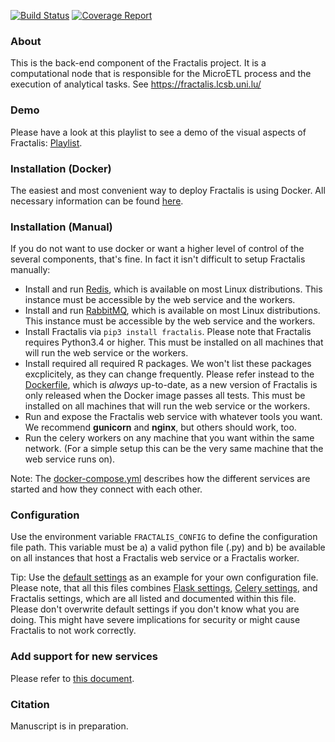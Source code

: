[![Build Status](https://git-r3lab.uni.lu/sascha.herzinger/fractalis/badges/master/build.svg)](https://git-r3lab.uni.lu/sascha.herzinger/fractalis/builds/)
[![Coverage Report](https://git-r3lab.uni.lu/sascha.herzinger/fractalis/badges/master/coverage.svg)](https://git-r3lab.uni.lu/sascha.herzinger/fractalis/builds/)

### About
This is the back-end component of the Fractalis project. It is a computational node that is responsible for the MicroETL process and the execution of analytical tasks. See https://fractalis.lcsb.uni.lu/

### Demo
Please have a look at this playlist to see a demo of the visual aspects of Fractalis: [Playlist](https://www.youtube.com/playlist?list=PLNvp9GB9uBmH1NNAf-qTyj_jN2aCPISFU).

### Installation (Docker)
The easiest and most convenient way to deploy Fractalis is using Docker.
All necessary information can be found [here](docker).

### Installation (Manual)
If you do not want to use docker or want a higher level of control of the several components, that's fine. In fact it isn't difficult to setup Fractalis manually:

- Install and run [Redis](https://redis.io/), which is available on most Linux distributions. This instance must be accessible by the web service and the workers.
- Install and run [RabbitMQ](https://www.rabbitmq.com/), which is available on most Linux distributions. This instance must be accessible by the web service and the workers.
- Install Fractalis via `pip3 install fractalis`. Please note that Fractalis requires Python3.4 or higher. This must be installed on all machines that will run the web service or the workers.
- Install required all required R packages. We won't list these packages excplicitely, as they can change frequently. Please refer instead to the [Dockerfile](https://git-r3lab.uni.lu/Fractalis/fractalis/blob/master/docker/Dockerfile), which is *always* up-to-date, as a new version of Fractalis is only released when the Docker image passes all tests. This must be installed on all machines that will run the web service or the workers.
- Run and expose the Fractalis web service with whatever tools you want. We recommend **gunicorn** and **nginx**, but others should work, too.
- Run the celery workers on any machine that you want within the same network. (For a simple setup this can be the very same machine that the web service runs on).

Note: The [docker-compose.yml](docker/docker-compose.yml) describes how the different services are started and how they connect with each other.

### Configuration
Use the environment variable `FRACTALIS_CONFIG` to define the configuration file path.
This variable must be a) a valid python file (.py) and b) be available on all instances that host a Fractalis web service or a Fractalis worker.

Tip: Use the [default settings](fractalis/config.py) as an example for your own configuration file.
Please note, that all this files combines [Flask settings](http://flask.pocoo.org/docs/0.12/config/), [Celery settings](http://docs.celeryproject.org/en/latest/userguide/configuration.html), and Fractalis settings, which are all listed and documented within this file. 
Please don't overwrite default settings if you don't know what you are doing. This might have severe implications for security or might cause Fractalis to not work correctly.

### Add support for new services
Please refer to [this document](fractalis/data).

### Citation
Manuscript is in preparation.
